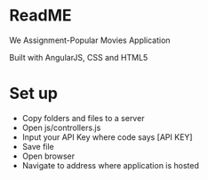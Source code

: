 # ReadME
We Assignment-Popular Movies Application

Built with AngularJS, CSS and HTML5

# Set up
* Copy folders and files to a server
* Open js/controllers.js
* Input your API Key where code says [API KEY]
*  Save file
* Open browser 
* Navigate to address where application is hosted
 
